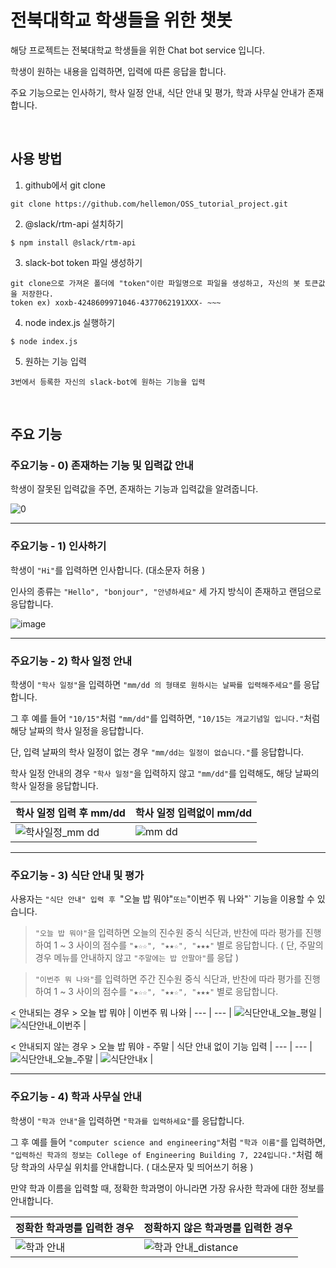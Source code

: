 # 전북대학교 학생들을 위한 챗봇

해당 프로젝트는 전북대학교 학생들을 위한 Chat bot service 입니다.

학생이 원하는 내용을 입력하면, 입력에 따른 응답을 합니다.

주요 기능으로는 인사하기, 학사 일정 안내, 식단 안내 및 평가, 학과 사무실 안내가 존재합니다.

</br>

## 사용 방법

1. github에서 git clone

```termianl
git clone https://github.com/hellemon/OSS_tutorial_project.git
```

2. @slack/rtm-api 설치하기

```termianl
$ npm install @slack/rtm-api
```

3. slack-bot token 파일 생성하기

```
git clone으로 가져온 폴더에 "token"이란 파일명으로 파일을 생성하고, 자신의 봇 토큰값을 저장한다.
token ex) xoxb-4248609971046-4377062191XXX- ~~~
```

4. node index.js 실행하기

```termianl
$ node index.js
```

5. 원하는 기능 입력

```
3번에서 등록한 자신의 slack-bot에 원하는 기능을 입력
```

</br>

## 주요 기능

### 주요기능 - 0) 존재하는 기능 및 입력값 안내

학생이 잘못된 입력값을 주면, 존재하는 기능과 입력값을 알려줍니다.

![0](https://user-images.githubusercontent.com/112867282/206857629-f7bd0539-e263-4a52-b74f-2afe78baaa03.png)

---

### 주요기능 - 1) 인사하기

학생이 `"Hi"`를 입력하면 인사합니다. (대소문자 허용 )

인사의 종류는 `"Hello", "bonjour", "안녕하세요"` 세 가지 방식이 존재하고 랜덤으로 응답합니다.

![image](https://user-images.githubusercontent.com/112867282/203094517-900f834f-f09d-450e-a402-88aea457c5e7.png)

---

### 주요기능 - 2) 학사 일정 안내

학생이 `"학사 일정"`을 입력하면 `"mm/dd 의 형태로 원하시는 날짜를 입력해주세요"`를 응답합니다.

그 후 예를 들어 `"10/15"`처럼 `"mm/dd"`를 입력하면, `"10/15는 개교기념일 입니다."`처럼 해당 날짜의 학사 일정을 응답합니다.

단, 입력 날짜의 학사 일정이 없는 경우 `"mm/dd는 일정이 없습니다."`를 응답합니다.

학사 일정 안내의 경우 `"학사 일정"`을 입력하지 않고 `"mm/dd"`를 입력해도, 해당 날짜의 학사 일정을 응답합니다.

| 학사 일정 입력 후 mm/dd                                                                                                   | 학사 일정 입력없이 mm/dd                                                                                         |
| ------------------------------------------------------------------------------------------------------------------------- | ---------------------------------------------------------------------------------------------------------------- |
| ![학사일정_mm dd](https://user-images.githubusercontent.com/112867282/206859745-7ce65663-a6aa-4c85-a3cc-ef1a4ebdadc1.png) | ![mm dd](https://user-images.githubusercontent.com/112867282/206859741-77b4a2b5-d6fe-4efb-b9a0-5cd1f47448ab.png) |

---

### 주요기능 - 3) 식단 안내 및 평가

사용자는 `"식단 안내" 입력 후 `"오늘 밥 뭐야"`또는`"이번주 뭐 나와"` 기능을 이용할 수 있습니다.

> `"오늘 밥 뭐야"`을 입력하면 오늘의 진수원 중식 식단과, 반찬에 따라 평가를 진행하여 1 ~ 3 사이의 점수를 `"★☆☆", "★★☆", "★★★"` 별로 응답합니다.
> ( 단, 주말의 경우 메뉴를 안내하지 않고 `"주말에는 밥 안팔아"`를 응답 )

> `"이번주 뭐 나와"`를 입력하면 주간 진수원 중식 식단과, 반찬에 따라 평가를 진행하여 1 ~ 3 사이의 점수를 `"★☆☆", "★★☆", "★★★"` 별로 응답합니다.

< 안내되는 경우 >
오늘 밥 뭐야 | 이번주 뭐 나와 |
--- | --- |
![식단안내_오늘_평일](https://user-images.githubusercontent.com/112867282/206860411-77fed6d7-9274-4610-b526-e073836e5dab.png) | ![식단안내_이번주](https://user-images.githubusercontent.com/112867282/206860417-838ffda8-8458-42c5-aaee-c8ff2eece46a.png) |

< 안내되지 않는 경우 >
오늘 밥 뭐야 - 주말 | 식단 안내 없이 기능 입력 |
--- | --- |
![식단안내_오늘_주말](https://user-images.githubusercontent.com/112867282/206860364-579895fd-ad94-4d62-a255-f907205fc9c1.png) | ![식단안내x](https://user-images.githubusercontent.com/112867282/206860378-a02d5105-3d50-43b0-887f-b94c73ae511d.png) |

---

### 주요기능 - 4) 학과 사무실 안내

학생이 `"학과 안내"`을 입력하면 `"학과를 입력하세요"`를 응답합니다.

그 후 예를 들어 `"computer science and engineering"`처럼 `"학과 이름"`를 입력하면, `"입력하신 학과의 정보는 College of Engineering Building 7, 224입니다."`처럼 해당 학과의 사무실 위치를 안내합니다. ( 대소문자 및 띄어쓰기 허용 )

만약 학과 이름을 입력할 때, 정확한 학과명이 아니라면 가장 유사한 학과에 대한 정보를 안내합니다.

| 정확한 학과명를 입력한 경우                                                                                          | 정확하지 않은 학과명를 입력한 경우                                                                                            |
| -------------------------------------------------------------------------------------------------------------------- | ----------------------------------------------------------------------------------------------------------------------------- |
| ![학과 안내](https://user-images.githubusercontent.com/112867282/206861258-82a9ee27-07dd-476a-a39a-7ed88ed5eecc.png) | ![학과 안내_distance](https://user-images.githubusercontent.com/112867282/206861267-4e13579a-afda-4c7a-8036-f691666add1b.png) |
